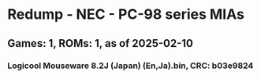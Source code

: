 # Redump - NEC - PC-98 series MIAs
## Games: 1, ROMs: 1, as of 2025-02-10

### Logicool Mouseware 8.2J (Japan) (En,Ja).bin, CRC: b03e9824
